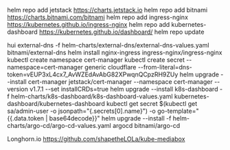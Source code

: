 helm repo add jetstack https://charts.jetstack.io
helm repo add bitnami https://charts.bitnami.com/bitnami
helm repo add ingress-nginx https://kubernetes.github.io/ingress-nginx
helm repo add kubernetes-dashboard https://kubernetes.github.io/dashboard/
helm repo update

hui external-dns -f helm-charts/external-dns/external-dns-values.yaml bitnami/external-dns
helm install nginx-ingress ingress-nginx/ingress-nginx
kubectl create namespace cert-manager
kubectl create secret --namespace=cert-manager generic cloudflare --from-literal=dns-token=vEUP3xL4cx7_AvWZEdAvAbG82XPwqnQCpzRH9ZUy
helm upgrade --install cert-manager jetstack/cert-manager --namespace cert-manager --version v1.7.1 --set installCRDs=true
helm upgrade --install k8s-dashboard -f helm-charts/k8s-dashboard/k8s-dashboard-values.yaml kubernetes-dashboard/kubernetes-dashboard
kubectl get secret $(kubectl get sa/admin-user -o jsonpath="{.secrets[0].name}") -o go-template="{{.data.token | base64decode}}"
helm upgrade --install -f helm-charts/argo-cd/argo-cd-values.yaml argocd bitnami/argo-cd




Longhorn.io
https://github.com/shapetheLOLa/kube-mediabox
